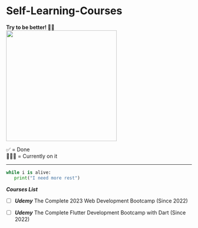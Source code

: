 ﻿# Self-Learning-Courses

<b>Try to be better! 🧗‍♂️</b><br>
<img src = "https://media.tenor.com/Og17a68bSrIAAAAM/best-fails-rock-climbing.gif" width = "300px">

 ✅ = Done<br>
 🏃🏻‍♂️ = Currently on it
 <hr>

 ```python
while i is alive:
    print("I need more rest")
```    
 
 ***Courses List***
- [ ] ***Udemy*** The Complete 2023 Web Development Bootcamp (Since 2022)
- [ ] ***Udemy*** The Complete Flutter Development Bootcamp with Dart (Since 2022)




